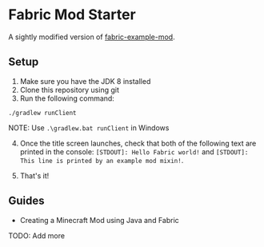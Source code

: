 # Fabric Mod Starter

A sightly modified version of [fabric-example-mod](https://github.com/FabricMC/fabric-example-mod).

## Setup

1. Make sure you have the JDK 8 installed
2. Clone this repository using git
3. Run the following command:

```
./gradlew runClient
```

NOTE: Use `.\gradlew.bat runClient` in Windows

4. Once the title screen launches, check that both of the following text are printed in the console: `[STDOUT]: Hello Fabric world!` and `[STDOUT]: This line is printed by an example mod mixin!`.

5. That's it!

## Guides

- Creating a Minecraft Mod using Java and Fabric

TODO: Add more
